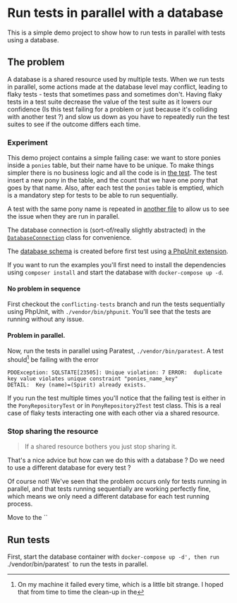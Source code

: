 # Run tests in parallel with a database

This is a simple demo project to show how to run tests in parallel with tests using a database.

## The problem

A database is a shared resource used by multiple tests. When we run tests in parallel, some actions made at the database level may conflict, leading to flaky tests - tests that sometimes pass and sometimes don't. Having flaky tests in a test suite decrease the value of the test suite as it lowers our confidence (Is this test failing for a problem or just because it's colliding with another test ?) and slow us down as you have to repeatedly run the test suites to see if the outcome differs each time.

### Experiment

This demo project contains a simple failing case: we want to store ponies inside a `ponies` table, but their name have to be unique. To make things simpler there is no business logic and all the code is in [the test](./tests/PonyRepositoryTest.php). The test insert a new pony in the table, and the count that we have one pony that goes by that name. Also, after each test the `ponies` table is emptied, which is a mandatory step for tests to be able to run sequentially. 

A test with the same pony name is repeated in [another file](./tests/PonyRepository2Test.php) to allow us to see the issue when they are run in parallel.

The database connection is (sort-of/really slightly abstracted) in the [`DatabaseConnection`](./tests/Tools/DatabaseConnection.php) class for convenience.

The [database schema](./tests/Tools/schema.sql) is created before first test using [a PhpUnit extension](./tests/Tools/RunMigrationBeforeFirstTest.php).


If you want to run the examples you'll first need to install the dependencies using `composer install` and start the database with `docker-compose up -d`.

#### No problem in sequence

First checkout the `conflicting-tests` branch and run the tests sequentially using PhpUnit, with `./vendor/bin/phpunit`. You'll see that the tests are running without any issue.

#### Problem in parallel.

Now, run the tests in parallel using Paratest, `./vendor/bin/paratest`. A test should[^1] be failing with the error

```
PDOException: SQLSTATE[23505]: Unique violation: 7 ERROR:  duplicate key value violates unique constraint "ponies_name_key"
DETAIL:  Key (name)=(Spirit) already exists.
```

[^1]: On my machine it failed every time, which is a little bit strange. I hoped that from time to time the clean-up in the 

If you run the test multiple times you'll notice that the failing test is either in the `PonyRepositoryTest` or in `PonyRepository2Test` test class. This is a real case of flaky tests interacting one with each other via a shared resource.

### Stop sharing the resource
>If a shared resource bothers you just stop sharing it.

That's a nice advice but how can we do this with a database ?
Do we need to use a different database for every test ?

Of course not! We've seen that the problem occurs only for tests running in parallel, and that tests running sequentially are working perfectly fine, which means we only need a different database for each test running process.

Move to the ``

## Run tests

First, start the database container with `docker-compose up -d', then run `./vendor/bin/paratest` to run the tests in parallel.

